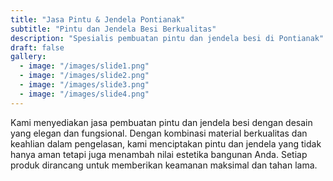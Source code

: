 ```yaml
---
title: "Jasa Pintu & Jendela Pontianak"
subtitle: "Pintu dan Jendela Besi Berkualitas"
description: "Spesialis pembuatan pintu dan jendela besi di Pontianak"
draft: false
gallery:
  - image: "/images/slide1.png"
  - image: "/images/slide2.png"
  - image: "/images/slide3.png"
  - image: "/images/slide4.png"
---
```


Kami menyediakan jasa pembuatan pintu dan jendela besi dengan desain yang elegan dan fungsional. Dengan kombinasi material berkualitas dan keahlian dalam pengelasan, kami menciptakan pintu dan jendela yang tidak hanya aman tetapi juga menambah nilai estetika bangunan Anda. Setiap produk dirancang untuk memberikan keamanan maksimal dan tahan lama.
